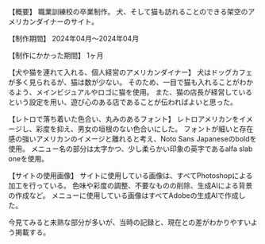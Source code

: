 【概要】
職業訓練校の卒業制作。
犬、そして猫も訪れることのできる架空のアメリカンダイナーのサイト。

【制作期間】
2024年04月〜2024年04月

【制作にかかった期間】
1ヶ月

【犬や猫を連れて入れる、個人経営のアメリカンダイナー】
犬はドッグカフェが多く見られるが、猫は数が少ない。
そのため、一目で猫も入れることがわかるよう、メインビジュアルやロゴに猫を使用。
また、猫の店長が経営しているという設定を用い、遊び心のある店であることが伝わればよいと思った。

【レトロで落ち着いた色合い、丸みのあるフォント】
レトロアメリカンをイメージし、彩度を抑え、男女の垣根のない色合いにした。
フォントが細いと存在感の強いアメリカンのイメージと離れると考え、Noto Sans Japaneseのboldを使用。
メニュー名の部分は太字かつ、少し柔らかい印象の英字であるalfa slab oneを使用。

【サイトの使用画像】
サイトに使用している画像は、すべてPhotoshopによる加工を行っている。
色味や彩度の調整、不要なものの削除、生成AIによる背景の作成など。
メニューに使用している画像はすべてAdobeの生成AIで作成した。

今見てみると未熟な部分が多いが、当時の記録と、現在との差がわかりやすいよう掲載する。
